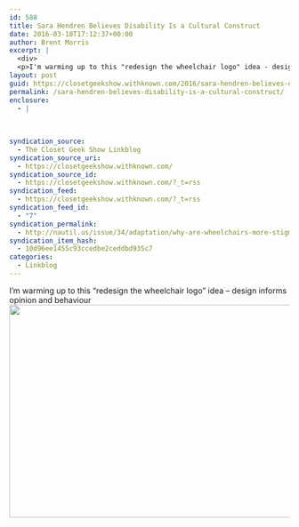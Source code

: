 ```yaml
---
id: 588
title: Sara Hendren Believes Disability Is a Cultural Construct
date: 2016-03-18T17:12:37+00:00
author: Brent Morris
excerpt: |
  <div>
  <p>I'm warming up to this "redesign the wheelchair logo" idea - design informs opinion and behaviour&nbsp;<img src="http://i.imgur.com/jDkqotG.jpg" alt="" width="733" height="383"></p><p>&nbsp;</p></div>
layout: post
guid: https://closetgeekshow.withknown.com/2016/sara-hendren-believes-disability-is-a-cultural-construct
permalink: /sara-hendren-believes-disability-is-a-cultural-construct/
enclosure:
  - |
    
    
    
syndication_source:
  - The Closet Geek Show Linkblog
syndication_source_uri:
  - https://closetgeekshow.withknown.com/
syndication_source_id:
  - https://closetgeekshow.withknown.com/?_t=rss
syndication_feed:
  - https://closetgeekshow.withknown.com/?_t=rss
syndication_feed_id:
  - "7"
syndication_permalink:
  - http://nautil.us/issue/34/adaptation/why-are-wheelchairs-more-stigmatized-than-glasses
syndication_item_hash:
  - 10d96ee1455c93ccedbe2ceddbd935c7
categories:
  - Linkblog
---
```

<div class="known-bookmark">
  <p>
    I&#8217;m warming up to this &#8220;redesign the wheelchair logo&#8221; idea &#8211; design informs opinion and behaviour <img src="http://i.imgur.com/jDkqotG.jpg" alt="" width="733" height="383" />
  </p>
  
  <p>
     
  </p>
</div>